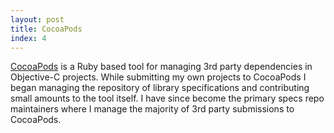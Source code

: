 ```yaml
---
layout: post
title: CocoaPods
index: 4
---
```


[CocoaPods](http://cocoapods.org/) is a Ruby based tool for managing 3rd
party dependencies in Objective-C projects. While submitting my own
projects to CocoaPods I began managing the repository of library
specifications and contributing small amounts to the tool itself. I have
since become the primary specs repo maintainers where I manage the
majority of 3rd party submissions to CocoaPods.

